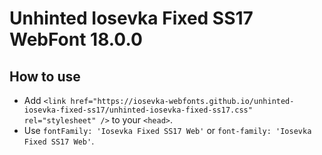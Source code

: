 # Unhinted Iosevka Fixed SS17 WebFont 18.0.0

## How to use

- Add `<link href="https://iosevka-webfonts.github.io/unhinted-iosevka-fixed-ss17/unhinted-iosevka-fixed-ss17.css" rel="stylesheet" />` to your `<head>`.
- Use `fontFamily: 'Iosevka Fixed SS17 Web'` or `font-family: 'Iosevka Fixed SS17 Web'`.

